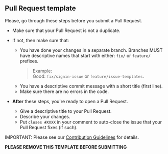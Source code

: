 ## Pull Request template

Please, go through these steps before you submit a Pull Request.

-   Make sure that your Pull Request is not a duplicate.
<!--  -->
-   If not, then make sure that:

    -   You have done your changes in a separate branch.
        Branches MUST have descriptive names that start with either:
        `fix/` or `feature/` prefixes.

        > Example:<br>
        > Good: `fix/signin-issue` or `feature/issue-templates`.
    <!--  -->
    -   You have a descriptive commit message with a short title (first line).
    <!--  -->
    -   Make sure there are no errors in the code.

-   **After** these steps, you're ready to open a Pull Request.

    -   Give a descriptive title to your Pull Request.
    <!--  -->
    -   Describe your changes.
    <!--  -->
    -   Put `closes #XXXX` in your comment to auto-close
        the issue that your Pull Request fixes (if such).

IMPORTANT: Please see our [Contribution Guidelines](../CONTRIBUTING.md) for details.

**PLEASE REMOVE THIS TEMPLATE BEFORE SUBMITTING**
